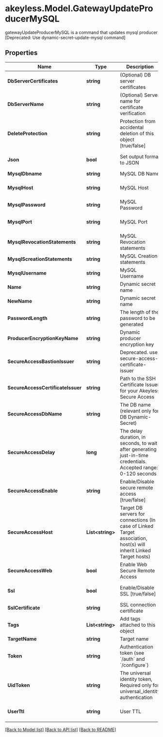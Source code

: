 # akeyless.Model.GatewayUpdateProducerMySQL
gatewayUpdateProducerMySQL is a command that updates mysql producer [Deprecated: Use dynamic-secret-update-mysql command]

## Properties

Name | Type | Description | Notes
------------ | ------------- | ------------- | -------------
**DbServerCertificates** | **string** | (Optional) DB server certificates | [optional] 
**DbServerName** | **string** | (Optional) Server name for certificate verification | [optional] 
**DeleteProtection** | **string** | Protection from accidental deletion of this object [true/false] | [optional] 
**Json** | **bool** | Set output format to JSON | [optional] [default to false]
**MysqlDbname** | **string** | MySQL DB Name | [optional] 
**MysqlHost** | **string** | MySQL Host | [optional] [default to "127.0.0.1"]
**MysqlPassword** | **string** | MySQL Password | [optional] 
**MysqlPort** | **string** | MySQL Port | [optional] [default to "3306"]
**MysqlRevocationStatements** | **string** | MySQL Revocation statements | [optional] 
**MysqlScreationStatements** | **string** | MySQL Creation statements | [optional] 
**MysqlUsername** | **string** | MySQL Username | [optional] 
**Name** | **string** | Dynamic secret name | 
**NewName** | **string** | Dynamic secret name | [optional] 
**PasswordLength** | **string** | The length of the password to be generated | [optional] 
**ProducerEncryptionKeyName** | **string** | Dynamic producer encryption key | [optional] 
**SecureAccessBastionIssuer** | **string** | Deprecated. use secure-access-certificate-issuer | [optional] 
**SecureAccessCertificateIssuer** | **string** | Path to the SSH Certificate Issuer for your Akeyless Secure Access | [optional] 
**SecureAccessDbName** | **string** | The DB name (relevant only for DB Dynamic-Secret) | [optional] 
**SecureAccessDelay** | **long** | The delay duration, in seconds, to wait after generating just-in-time credentials. Accepted range: 0-120 seconds | [optional] 
**SecureAccessEnable** | **string** | Enable/Disable secure remote access [true/false] | [optional] 
**SecureAccessHost** | **List&lt;string&gt;** | Target DB servers for connections (In case of Linked Target association, host(s) will inherit Linked Target hosts) | [optional] 
**SecureAccessWeb** | **bool** | Enable Web Secure Remote Access | [optional] [default to false]
**Ssl** | **bool** | Enable/Disable SSL [true/false] | [optional] [default to false]
**SslCertificate** | **string** | SSL connection certificate | [optional] 
**Tags** | **List&lt;string&gt;** | Add tags attached to this object | [optional] 
**TargetName** | **string** | Target name | [optional] 
**Token** | **string** | Authentication token (see &#x60;/auth&#x60; and &#x60;/configure&#x60;) | [optional] 
**UidToken** | **string** | The universal identity token, Required only for universal_identity authentication | [optional] 
**UserTtl** | **string** | User TTL | [optional] [default to "60m"]

[[Back to Model list]](../README.md#documentation-for-models) [[Back to API list]](../README.md#documentation-for-api-endpoints) [[Back to README]](../README.md)


